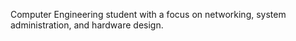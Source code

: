 
Computer Engineering student with a focus on networking, system administration, and hardware design.
